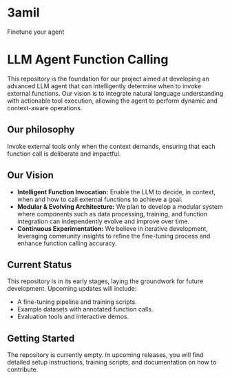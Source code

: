 # 3amil
Finetune your agent
# LLM Agent Function Calling

This repository is the foundation for our project aimed at developing an advanced LLM agent that can intelligently determine when to invoke external functions. Our vision is to integrate natural language understanding with actionable tool execution, allowing the agent to perform dynamic and context-aware operations. 

## Our philosophy
Invoke external tools only when the context demands, ensuring that each function call is deliberate and impactful.

## Our Vision

- **Intelligent Function Invocation:** Enable the LLM to decide, in context, when and how to call external functions to achieve a goal.
- **Modular & Evolving Architecture:** We plan to develop a modular system where components such as data processing, training, and function integration can independently evolve and improve over time.
- **Continuous Experimentation:** We believe in iterative development, leveraging community insights to refine the fine-tuning process and enhance function calling accuracy.

## Current Status

This repository is in its early stages, laying the groundwork for future development. Upcoming updates will include:
- A fine-tuning pipeline and training scripts.
- Example datasets with annotated function calls.
- Evaluation tools and interactive demos.

## Getting Started

The repository is currently empty. In upcoming releases, you will find detailed setup instructions, training scripts, and documentation on how to contribute.



